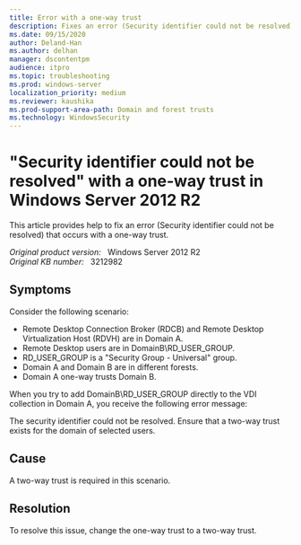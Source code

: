 ```yaml
---
title: Error with a one-way trust
description: Fixes an error (Security identifier could not be resolved) that occurs with a one-way trust.
ms.date: 09/15/2020
author: Deland-Han
ms.author: delhan
manager: dscontentpm
audience: itpro
ms.topic: troubleshooting
ms.prod: windows-server
localization_priority: medium
ms.reviewer: kaushika
ms.prod-support-area-path: Domain and forest trusts
ms.technology: WindowsSecurity
---
```

# "Security identifier could not be resolved" with a one-way trust in Windows Server 2012 R2

This article provides help to fix an error (Security identifier could not be resolved) that occurs with a one-way trust.

_Original product version:_ &nbsp; Windows Server 2012 R2  
_Original KB number:_ &nbsp; 3212982

## Symptoms

Consider the following scenario:

- Remote Desktop Connection Broker (RDCB) and Remote Desktop Virtualization Host (RDVH) are in Domain A.
- Remote Desktop users are in DomainB\RD_USER_GROUP. 
- RD_USER_GROUP is a "Security Group - Universal" group.
- Domain A and Domain B are in different forests.
- Domain A one-way trusts Domain B.

When you try to add DomainB\RD_USER_GROUP directly to the VDI collection in Domain A, you receive the following error message:

The security identifier could not be resolved. Ensure that a two-way trust exists for the domain of selected users.

## Cause

A two-way trust is required in this scenario.

## Resolution

To resolve this issue, change the one-way trust to a two-way trust.
